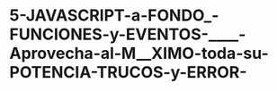 # 5-JAVASCRIPT-a-FONDO_-FUNCIONES-y-EVENTOS-____-Aprovecha-al-M__XIMO-toda-su-POTENCIA-TRUCOS-y-ERROR-
